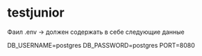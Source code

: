 # testjunior
Фаил .env -> должен содержать в себе следующие данные

DB_USERNAME=postgres
DB_PASSWORD=postgres
PORT=8080
